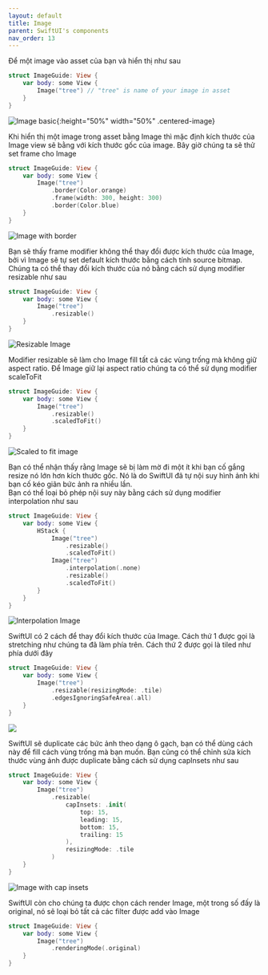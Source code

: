 ```yaml
---
layout: default
title: Image
parent: SwiftUI's components
nav_order: 13
---
```


Để một image vào asset của bạn và hiển thị như sau

```swift
struct ImageGuide: View {
    var body: some View {
        Image("tree") // "tree" is name of your image in asset
    }
}

```
![Image basic](imageBasic.png){:height="50%" width="50%" .centered-image}    

Khi hiển thị một image trong asset bằng Image thì mặc định kích thước của Image view sẽ bằng với kích thước gốc của image. Bây giờ chúng ta sẽ thử set frame cho Image

```swift
struct ImageGuide: View {
    var body: some View {
        Image("tree")
            .border(Color.orange)
            .frame(width: 300, height: 300)
            .border(Color.blue)
    }
}
```

![Image with border](imageBorder.png)  

Bạn sẽ thấy frame modifier không thể thay đổi được kích thước của Image, bởi vì Image sẽ tự set default kích thước bằng cách tính source bitmap. Chúng ta có thể thay đổi kích thước của nó bằng cách sử dụng modifier resizable như sau

```swift
struct ImageGuide: View {
    var body: some View {
        Image("tree")
            .resizable()
    }
}
```

![Resizable Image](imageResizable.png)  

Modifier resizable sẽ làm cho Image fill tất cả các vùng trống mà không giữ aspect ratio. Để Image giữ lại aspect ratio chúng ta có thể sử dụng modifier scaleToFit

```swift
struct ImageGuide: View {
    var body: some View {
        Image("tree")
            .resizable()
            .scaledToFit()
    }
}
```

![Scaled to fit image](imageScaledToFit.png)  

Bạn có thể nhận thấy rằng Image sẽ bị làm mờ đi một ít khi bạn cố gắng resize nó lớn hơn kích thước gốc. Nó là do SwiftUI đã tự nội suy hình ảnh khi bạn cố kéo giãn bức ảnh ra nhiều lần.  
Bạn có thể loại bỏ phép nội suy này bằng cách sử dụng modifier interpolation như sau

```swift
struct ImageGuide: View {
    var body: some View {
        HStack {
            Image("tree")
                .resizable()
                .scaledToFit()
            Image("tree")
                .interpolation(.none)
                .resizable()
                .scaledToFit()
        }
    }
}
```

![Interpolation Image](imageInterpolation.png)  

SwiftUI có 2 cách để thay đổi kích thước của Image. Cách thứ 1 được gọi là stretching như chúng ta đã làm phía trên. Cách thứ 2 được gọi là tiled như phía dưới đây

```swift
struct ImageGuide: View {
    var body: some View {
        Image("tree")
            .resizable(resizingMode: .tile)
            .edgesIgnoringSafeArea(.all)
    }
}
```

![](imageResizingMode.png)  

SwiftUI sẽ duplicate các bức ảnh theo dạng ô gạch, bạn có thể dùng cách này để fill cách vùng trống mà bạn muốn. Bạn cũng có thể chỉnh sửa kích thước vùng ảnh được duplicate bằng cách sử dụng capInsets như sau

```swift
struct ImageGuide: View {
    var body: some View {
        Image("tree")
            .resizable(
                capInsets: .init(
                    top: 15,
                    leading: 15,
                    bottom: 15,
                    trailing: 15
                ),
                resizingMode: .tile
            )
    }
}
```

![Image with cap insets](imageCapInsets.png)  

SwiftUI còn cho chúng ta được chọn cách render Image, một trong số đấy là original, nó sẽ loại bỏ tất cả các filter được add vào Image

```swift
struct ImageGuide: View {
    var body: some View {
        Image("tree")
            .renderingMode(.original)
    }
}
```
